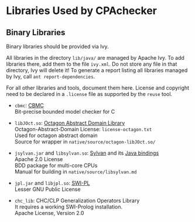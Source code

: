 Libraries Used by CPAchecker
============================

Binary Libraries
----------------

Binary libraries should be provided via Ivy.

All libraries in the directory `lib/java/` are managed by Apache Ivy.
To add libraries there, add them to the file `ivy.xml`.
Do not store any file in that directory, Ivy will delete it!
To generate a report listing all libraries managed by Ivy,
call `ant report-dependencies`.

For all other libraries and tools, document them here.
License and copyright need to be declared in a `.license` file
as supported by the `reuse` tool.

- `cbmc`: [CBMC](http://www.cprover.org/cbmc/)  
  Bit-precise bounded model checker for C

- `libJOct.so`: [Octagon Abstract Domain Library](http://www.di.ens.fr/~mine/oct/)  
  Octagon-Abstract-Domain License: `license-octagon.txt`  
  Used for octagon abstract domain  
  Source for wrapper in `native/source/octagon-libJOct.so/`

- `jsylvan.jar` and `libsylvan.so`:
  [Sylvan](http://fmt.ewi.utwente.nl/tools/sylvan/)
  and its [Java bindings](https://github.com/trolando/jsylvan)  
  Apache 2.0 License  
  BDD package for multi-core CPUs  
  Manual for building in `native/source/libsylvan.md`

- `jpl.jar` and `libjpl.so`: [SWI-PL](http://www.swi-prolog.org/)  
  Lesser GNU Public License

- `chc_lib`: CHC/CLP Generalization Operators Library  
  It requires a working SWI-Prolog installation.  
  Apache License, Version 2.0
